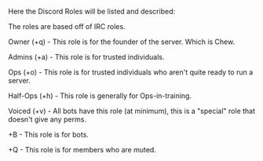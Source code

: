 Here the Discord Roles will be listed and described:

The roles are based off of IRC roles.

Owner (+q) - This role is for the founder of the server. Which is Chew.

Admins (+a) - This role is for trusted individuals.

Ops (+o) - This role is for trusted individuals who aren't quite ready to run a server.

Half-Ops (+h) - This role is generally for Ops-in-training.

Voiced (+v) - All bots have this role (at minimum), this is a "special" role that doesn't give any perms.

+B - This role is for bots.

+Q - This role is for members who are muted.
